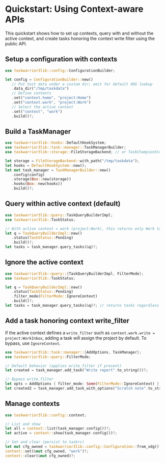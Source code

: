# Quickstart: Using Context-aware APIs

This quickstart shows how to set up contexts, query with and without the active context, and create tasks honoring the context write filter using the public API.

## Setup a configuration with contexts

```rust
use taskwarrior3lib::config::ConfigurationBuilder;

let config = ConfigurationBuilder::new()
   // Put test data under a custom dir; omit for default XDG lookup
   .data_dir("/tmp/taskdata")
   // Define contexts
   .set("context.home", "project:Home")
   .set("context.work", "project:Work")
   // Select the active context
   .set("context", "work")
   .build()?;
```

## Build a TaskManager

```rust
use taskwarrior3lib::hooks::DefaultHookSystem;
use taskwarrior3lib::task::manager::TaskManagerBuilder;
use taskwarrior3lib::storage::FileStorageBackend; // or TaskChampionStorageBackend

let storage = FileStorageBackend::with_path("/tmp/taskdata");
let hooks = DefaultHookSystem::new();
let mut task_manager = TaskManagerBuilder::new()
   .config(config)
   .storage(Box::new(storage))
   .hooks(Box::new(hooks))
   .build()?;
```

## Query within active context (default)

```rust
use taskwarrior3lib::query::TaskQueryBuilderImpl;
use taskwarrior3lib::TaskStatus;

// With active context = work (project:Work), this returns only Work tasks
let q = TaskQueryBuilderImpl::new()
   .status(TaskStatus::Pending)
   .build()?;
let tasks = task_manager.query_tasks(&q)?;
```

## Ignore the active context

```rust
use taskwarrior3lib::query::{TaskQueryBuilderImpl, FilterMode};
use taskwarrior3lib::TaskStatus;

let q = TaskQueryBuilderImpl::new()
   .status(TaskStatus::Pending)
   .filter_mode(FilterMode::IgnoreContext)
   .build()?;
let tasks = task_manager.query_tasks(&q)?; // returns tasks regardless of active context
```

## Add a task honoring context write_filter

If the active context defines a `write_filter` such as `context.work.write = project:WorkInbox`,
adding a task will assign the project by default. To bypass, use `IgnoreContext`.

```rust
use taskwarrior3lib::task::manager::{AddOptions, TaskManager};
use taskwarrior3lib::query::FilterMode;

// Default behavior (applies write_filter if present)
let created = task_manager.add_task("Write report".to_string())?;

// Bypass write_filter
let opts = AddOptions { filter_mode: Some(FilterMode::IgnoreContext) };
let created2 = task_manager.add_task_with_options("Scratch note".to_string(), opts)?;
```

## Manage contexts

```rust
use taskwarrior3lib::config::context;

// List and show
let all = context::list(task_manager.config())?;
let active = context::show(task_manager.config())?;

// Set and clear (persist to taskrc)
let mut cfg_owned = taskwarrior3lib::config::Configuration::from_xdg()?;
context::set(&mut cfg_owned, "work")?;
context::clear(&mut cfg_owned)?;
```
